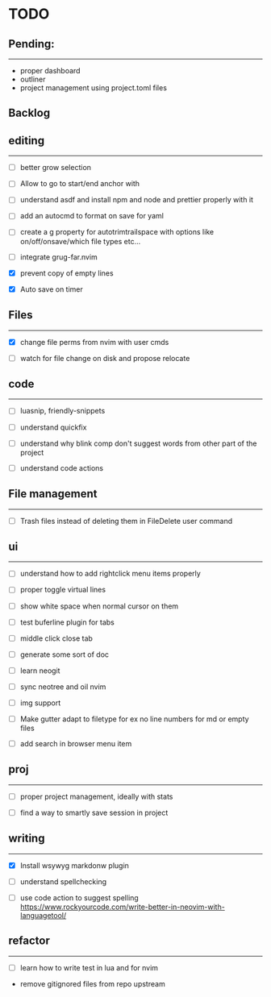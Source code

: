 
# TODO 


## Pending:
---
* proper dashboard
* outliner
* project management using project.toml files



## Backlog           

## editing
----
* [ ] better grow selection
* [ ] Allow to go to start/end anchor with <C-S-PageUp> 
* [ ] understand asdf and install npm and node and prettier properly with it  
* [ ] add an autocmd to format on save for yaml  
* [ ] create a g property for autotrimtrailspace with options like on/off/onsave/which file types etc...
* [ ] integrate grug-far.nvim  
* [x] prevent copy of empty lines  
* [x] Auto save on timer  



## Files
----
* [x] change file perms from nvim with user cmds
* [ ] watch for file change on disk and propose relocate 


## code
----
* [ ] luasnip, friendly-snippets  
* [ ] understand quickfix  
* [ ] understand why blink comp don't suggest words from other part of the project  
* [ ] understand code actions  



## File management
---
* [ ] Trash files instead of deleting them in FileDelete user command



## ui
---
* [ ] understand how to add rightclick menu items properly  
* [ ] proper toggle virtual lines  
* [ ] show white space when normal cursor on them  
* [ ] test buferline plugin for tabs  
* [ ] middle click close tab  

* [ ] generate some sort of doc  

* [ ] learn neogit  

* [ ] sync neotree and oil nvim  

* [ ] img support  

* [ ] Make gutter adapt to filetype for ex no line numbers for md or empty files
* [ ] add search in browser menu item



## proj
----
* [ ] proper project management, ideally with stats
* [ ] find a way to smartly save session in project  



## writing
----
* [x] Install wsywyg markdonw plugin  
* [ ] understand spellchecking  
* [ ] use code action to suggest spelling  
    https://www.rockyourcode.com/write-better-in-neovim-with-languagetool/



## refactor
  ----
* [ ] learn how to write test in lua and for nvim  
* remove gitignored files from repo upstream







